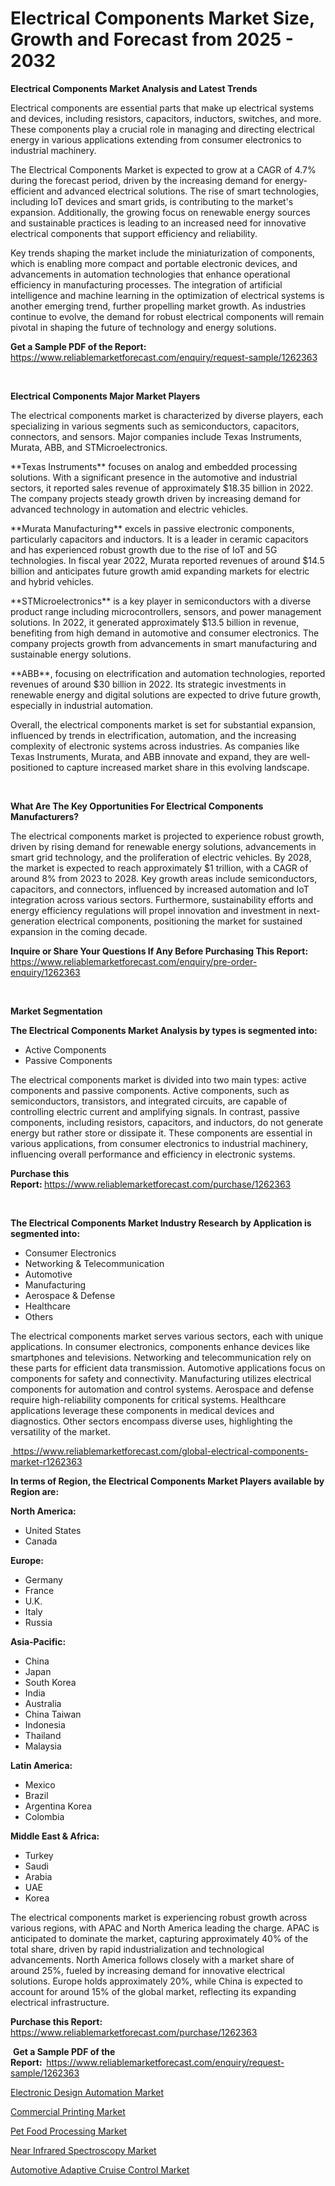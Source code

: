 <p><h1>Electrical Components Market Size, Growth and Forecast from 2025 - 2032</h1></p><p><strong>Electrical Components Market Analysis and Latest Trends</strong></p>
<p><p>Electrical components are essential parts that make up electrical systems and devices, including resistors, capacitors, inductors, switches, and more. These components play a crucial role in managing and directing electrical energy in various applications extending from consumer electronics to industrial machinery.</p><p>The Electrical Components Market is expected to grow at a CAGR of 4.7% during the forecast period, driven by the increasing demand for energy-efficient and advanced electrical solutions. The rise of smart technologies, including IoT devices and smart grids, is contributing to the market's expansion. Additionally, the growing focus on renewable energy sources and sustainable practices is leading to an increased need for innovative electrical components that support efficiency and reliability.</p><p>Key trends shaping the market include the miniaturization of components, which is enabling more compact and portable electronic devices, and advancements in automation technologies that enhance operational efficiency in manufacturing processes. The integration of artificial intelligence and machine learning in the optimization of electrical systems is another emerging trend, further propelling market growth. As industries continue to evolve, the demand for robust electrical components will remain pivotal in shaping the future of technology and energy solutions.</p></p>
<p><strong>Get a Sample PDF of the Report:&nbsp;</strong> <a href="https://www.reliablemarketforecast.com/enquiry/request-sample/1262363?utm_campaign=1130&utm_medium=2&utm_source=Github&utm_content=ia&utm_term=06032025&utm_id=electrical-components">https://www.reliablemarketforecast.com/enquiry/request-sample/1262363</a></p>
<p>&nbsp;</p>
<p><strong>Electrical Components Major Market Players</strong></p>
<p><p>The electrical components market is characterized by diverse players, each specializing in various segments such as semiconductors, capacitors, connectors, and sensors. Major companies include Texas Instruments, Murata, ABB, and STMicroelectronics. </p><p>**Texas Instruments** focuses on analog and embedded processing solutions. With a significant presence in the automotive and industrial sectors, it reported sales revenue of approximately $18.35 billion in 2022. The company projects steady growth driven by increasing demand for advanced technology in automation and electric vehicles.</p><p>**Murata Manufacturing** excels in passive electronic components, particularly capacitors and inductors. It is a leader in ceramic capacitors and has experienced robust growth due to the rise of IoT and 5G technologies. In fiscal year 2022, Murata reported revenues of around $14.5 billion and anticipates future growth amid expanding markets for electric and hybrid vehicles.</p><p>**STMicroelectronics** is a key player in semiconductors with a diverse product range including microcontrollers, sensors, and power management solutions. In 2022, it generated approximately $13.5 billion in revenue, benefiting from high demand in automotive and consumer electronics. The company projects growth from advancements in smart manufacturing and sustainable energy solutions.</p><p>**ABB**, focusing on electrification and automation technologies, reported revenues of around $30 billion in 2022. Its strategic investments in renewable energy and digital solutions are expected to drive future growth, especially in industrial automation.</p><p>Overall, the electrical components market is set for substantial expansion, influenced by trends in electrification, automation, and the increasing complexity of electronic systems across industries. As companies like Texas Instruments, Murata, and ABB innovate and expand, they are well-positioned to capture increased market share in this evolving landscape.</p></p>
<p>&nbsp;</p>
<p><strong>What Are The Key Opportunities For Electrical Components Manufacturers?</strong></p>
<p><p>The electrical components market is projected to experience robust growth, driven by rising demand for renewable energy solutions, advancements in smart grid technology, and the proliferation of electric vehicles. By 2028, the market is expected to reach approximately $1 trillion, with a CAGR of around 8% from 2023 to 2028. Key growth areas include semiconductors, capacitors, and connectors, influenced by increased automation and IoT integration across various sectors. Furthermore, sustainability efforts and energy efficiency regulations will propel innovation and investment in next-generation electrical components, positioning the market for sustained expansion in the coming decade.</p></p>
<p><strong>Inquire or Share Your Questions If Any Before Purchasing This Report:</strong> <a href="https://www.reliablemarketforecast.com/enquiry/pre-order-enquiry/1262363?utm_campaign=1130&utm_medium=2&utm_source=Github&utm_content=ia&utm_term=06032025&utm_id=electrical-components">https://www.reliablemarketforecast.com/enquiry/pre-order-enquiry/1262363</a></p>
<p>&nbsp;</p>
<p><strong>Market Segmentation</strong></p>
<p><strong>The Electrical Components Market Analysis by types is segmented into:</strong></p>
<p><ul><li>Active Components</li><li>Passive Components</li></ul></p>
<p><p>The electrical components market is divided into two main types: active components and passive components. Active components, such as semiconductors, transistors, and integrated circuits, are capable of controlling electric current and amplifying signals. In contrast, passive components, including resistors, capacitors, and inductors, do not generate energy but rather store or dissipate it. These components are essential in various applications, from consumer electronics to industrial machinery, influencing overall performance and efficiency in electronic systems.</p></p>
<p><strong>Purchase this Report:&nbsp;</strong><a href="https://www.reliablemarketforecast.com/purchase/1262363?utm_campaign=1130&utm_medium=2&utm_source=Github&utm_content=ia&utm_term=06032025&utm_id=electrical-components">https://www.reliablemarketforecast.com/purchase/1262363</a></p>
<p>&nbsp;</p>
<p><strong>The Electrical Components Market Industry Research by Application is segmented into:</strong></p>
<p><ul><li>Consumer Electronics</li><li>Networking & Telecommunication</li><li>Automotive</li><li>Manufacturing</li><li>Aerospace & Defense</li><li>Healthcare</li><li>Others</li></ul></p>
<p><p>The electrical components market serves various sectors, each with unique applications. In consumer electronics, components enhance devices like smartphones and televisions. Networking and telecommunication rely on these parts for efficient data transmission. Automotive applications focus on components for safety and connectivity. Manufacturing utilizes electrical components for automation and control systems. Aerospace and defense require high-reliability components for critical systems. Healthcare applications leverage these components in medical devices and diagnostics. Other sectors encompass diverse uses, highlighting the versatility of the market.</p></p>
<p><a href="https://www.reliablemarketforecast.com/global-electrical-components-market-r1262363?utm_campaign=1130&utm_medium=2&utm_source=Github&utm_content=ia&utm_term=06032025&utm_id=electrical-components">&nbsp;https://www.reliablemarketforecast.com/global-electrical-components-market-r1262363</a></p>
<p><strong>In terms of Region, the Electrical Components Market Players available by Region are:</strong></p>
<p>
    <p> <strong> North America: </strong>
        <ul>
            <li>United States</li>
            <li>Canada</li>
        </ul>
        </p> 
    <p> <strong> Europe: </strong>
        <ul>
            <li>Germany</li>
            <li>France</li>
            <li>U.K.</li>
            <li>Italy</li>
            <li>Russia</li>
        </ul>
        </p> 
    <p> <strong> Asia-Pacific: </strong>
        <ul>
            <li>China</li>
            <li>Japan</li>
            <li>South Korea</li>
            <li>India</li>
            <li>Australia</li>
            <li>China Taiwan</li>
            <li>Indonesia</li>
            <li>Thailand</li>
            <li>Malaysia</li>
        </ul>
        </p> 
    <p> <strong> Latin America: </strong>
        <ul>
            <li>Mexico</li>
            <li>Brazil</li>
            <li>Argentina Korea</li>
            <li>Colombia</li>
        </ul>
        </p> 
    <p> <strong> Middle East & Africa: </strong>
        <ul>
            <li>Turkey</li>
            <li>Saudi</li>
            <li>Arabia</li>
            <li>UAE</li>
            <li>Korea</li>
        </ul>
    </p>
    </p>
<p><p>The electrical components market is experiencing robust growth across various regions, with APAC and North America leading the charge. APAC is anticipated to dominate the market, capturing approximately 40% of the total share, driven by rapid industrialization and technological advancements. North America follows closely with a market share of around 25%, fueled by increasing demand for innovative electrical solutions. Europe holds approximately 20%, while China is expected to account for around 15% of the global market, reflecting its expanding electrical infrastructure.</p></p>
<p><strong>Purchase this Report: </strong><a href="https://www.reliablemarketforecast.com/purchase/1262363?utm_campaign=1130&utm_medium=2&utm_source=Github&utm_content=ia&utm_term=06032025&utm_id=electrical-components">https://www.reliablemarketforecast.com/purchase/1262363</a></p>
<p>&nbsp;<strong>Get a Sample PDF of the Report:&nbsp;&nbsp;</strong><a href="https://www.reliablemarketforecast.com/enquiry/request-sample/1262363?utm_campaign=1130&utm_medium=2&utm_source=Github&utm_content=ia&utm_term=06032025&utm_id=electrical-components">https://www.reliablemarketforecast.com/enquiry/request-sample/1262363</a></p>
<p><strong></strong></p>
<p><p><a href="https://github.com/yakobotege/Market-Research-Report-List-1/blob/main/electronic-design-automation-market.md?utm_campaign=1130&utm_medium=2&utm_source=Github&utm_content=ia&utm_term=06032025&utm_id=electrical-components">Electronic Design Automation Market</a></p><p><a href="https://github.com/pupekironim/Market-Research-Report-List-1/blob/main/commercial-printing-market.md?utm_campaign=1130&utm_medium=2&utm_source=Github&utm_content=ia&utm_term=06032025&utm_id=electrical-components">Commercial Printing Market</a></p><p><a href="https://github.com/heeildannas/Market-Research-Report-List-1/blob/main/pet-food-processing-market.md?utm_campaign=1130&utm_medium=2&utm_source=Github&utm_content=ia&utm_term=06032025&utm_id=electrical-components">Pet Food Processing Market</a></p><p><a href="https://github.com/ertssmelov0/Market-Research-Report-List-1/blob/main/near-infrared-spectroscopy-market.md?utm_campaign=1130&utm_medium=2&utm_source=Github&utm_content=ia&utm_term=06032025&utm_id=electrical-components">Near Infrared Spectroscopy Market</a></p><p><a href="https://github.com/astadtetcha28/Market-Research-Report-List-1/blob/main/automotive-adaptive-cruise-control-market.md?utm_campaign=1130&utm_medium=2&utm_source=Github&utm_content=ia&utm_term=06032025&utm_id=electrical-components">Automotive Adaptive Cruise Control Market</a></p></p>
